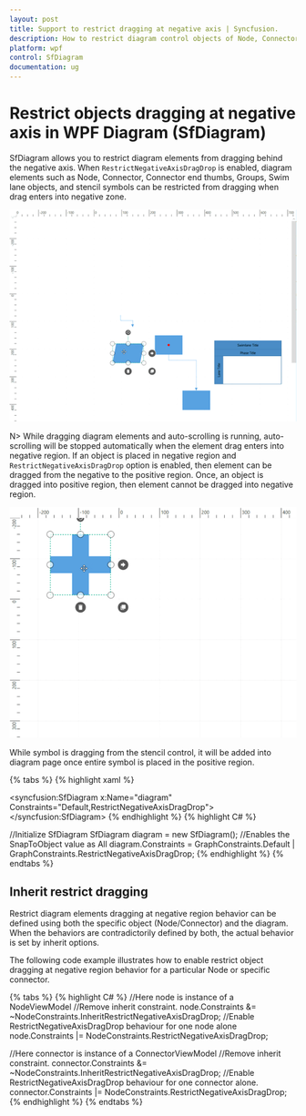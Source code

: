 ```yaml
---
layout: post
title: Support to restrict dragging at negative axis | Syncfusion.
description: How to restrict diagram control objects of Node, Connectors, Groups, and Symbols dragging at negative axis during runtime
platform: wpf
control: SfDiagram
documentation: ug
---
```

# Restrict objects dragging at negative axis in WPF Diagram (SfDiagram)

SfDiagram allows you to restrict diagram elements from dragging behind the negative axis. When `RestrictNegativeAxisDragDrop` is enabled, diagram elements such as Node, Connector, Connector end thumbs, Groups, Swim lane objects, and stencil symbols can be restricted from dragging when drag enters into negative zone.

![Find and position the node without overlapping](Drag_images/RestrictDragObjects.gif)

N> While dragging diagram elements and auto-scrolling is running, auto-scrolling will be stopped automatically when the element drag enters into negative region. If an object is placed in negative region and `RestrictNegativeAxisDragDrop` option is enabled, then element can be dragged from the negative to the positive region. Once, an object is dragged into positive region, then element cannot be dragged into negative region.

![Find and position the node without overlapping](Drag_images/RestrictDragToPositive.gif)

While symbol is dragging from the stencil control, it will be added into diagram page once entire symbol is placed in the positive region. 

{% tabs %}
{% highlight xaml %}
<!--Initialize SfDiagram-->
<syncfusion:SfDiagram x:Name="diagram" Constraints="Default,RestrictNegativeAxisDragDrop">
</syncfusion:SfDiagram>
{% endhighlight %}
{% highlight C# %}

//Initialize SfDiagram
SfDiagram diagram = new SfDiagram();
//Enables the SnapToObject value as All
diagram.Constraints = GraphConstraints.Default | GraphConstraints.RestrictNegativeAxisDragDrop;
{% endhighlight %}
{% endtabs %}

## Inherit restrict dragging

Restrict diagram elements dragging at negative region behavior can be defined using both the specific object (Node/Connector) and the diagram. When the behaviors are contradictorily defined by both, the actual behavior is set by inherit options.

The following code example illustrates how to enable restrict object dragging at negative region behavior for a particular Node or specific connector.

{% tabs %}
{% highlight C# %}
//Here node is instance of a NodeViewModel
//Remove inherit constraint.
node.Constraints &= ~NodeConstraints.InheritRestrictNegativeAxisDragDrop;
//Enable RestrictNegativeAxisDragDrop behaviour for one node alone
node.Constraints |= NodeConstraints.RestrictNegativeAxisDragDrop;

//Here connector is instance of a ConnectorViewModel
//Remove inherit constraint.
connector.Constraints &= ~NodeConstraints.InheritRestrictNegativeAxisDragDrop;
//Enable RestrictNegativeAxisDragDrop behaviour for one connector alone.
connector.Constraints |= NodeConstraints.RestrictNegativeAxisDragDrop;
{% endhighlight %}
{% endtabs %}